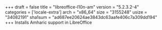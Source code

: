 +++
draft = false
title = "libreoffice-l10n-am"
version = "5.2.3.2-4"
categories = ['locale-extra']
arch = "x86_64"
size = "3155248"
usize = "34082191"
sha1sum = "ad687ee20624ae3843dc63aafe406c7a309dd194"
+++
Installs Amharic support in LibreOffice